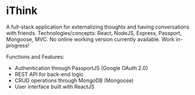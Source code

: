 # iThink
A full-stack application for externalizing thoughts and having conversations with friends. Technologies/concepts: React, NodeJS, Express, Passport, Mongoose, MVC.
No online working version currently available. Work in-progress!

Functions and Features:
* Authentication through PassportJS (Google OAuth 2.0)
* REST API for back-end logic
* CRUD operations through MongoDB (Mongoose)
* User interface built with ReactJS
